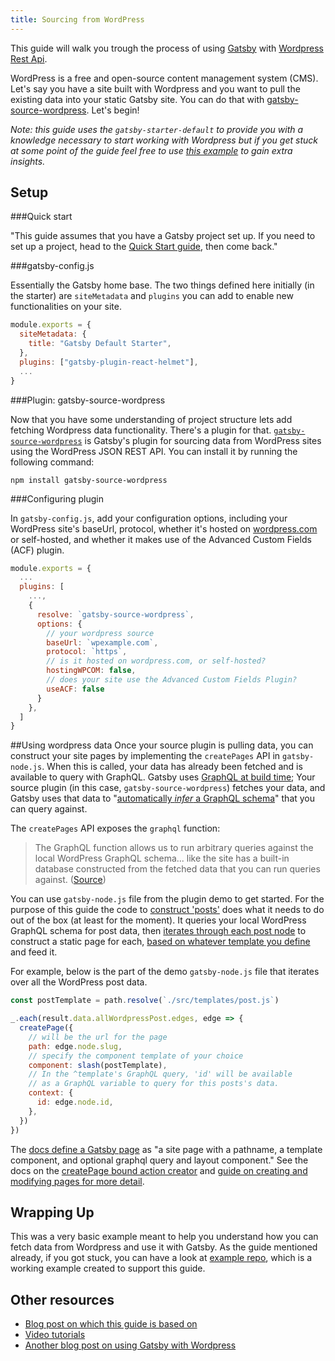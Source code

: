 ```yaml
---
title: Sourcing from WordPress
---
```


This guide will walk you trough the process of using [Gatsby](https://www.gatsbyjs.org/) with [Wordpress Rest Api](https://developer.wordpress.org/rest-api/reference/).

WordPress is a free and open-source content management system (CMS). Let's say you have a site built with Wordpress and you want to pull the existing data into your static Gatsby site. You can do that with [gatsby-source-wordpress](https://www.gatsbyjs.org/packages/gatsby-source-wordpress/?=wordpress). Let's begin!

_Note: this guide uses the `gatsby-starter-default` to provide you with a knowledge necessary to start working with Wordpress but if you get stuck at some point of the guide feel free to use
[this example](https://github.com/gatsbyjs/gatsby/tree/master/examples/using-wordpress) to gain extra insights._

## Setup

###Quick start

"This guide assumes that you have a Gatsby project set up. If you need to set up a project, head to the [Quick Start guide](/docs), then come back."

###gatsby-config.js

Essentially the Gatsby home base. The two things defined here initially (in the starter) are `siteMetadata` and `plugins` you can add to enable new functionalities on your site.

```javascript
module.exports = {
  siteMetadata: {
    title: "Gatsby Default Starter",
  },
  plugins: ["gatsby-plugin-react-helmet"],
  ...
}
```

###Plugin: gatsby-source-wordpress

Now that you have some understanding of project structure lets add fetching Wordpress data functionality. There's a plugin for that. [`gatsby-source-wordpress`](https://github.com/gatsbyjs/gatsby/tree/master/packages/gatsby-source-wordpress) is Gatsby's plugin for sourcing data from WordPress sites using the WordPress JSON REST API. You can install it by running the following command:

```shell
npm install gatsby-source-wordpress
```

###Configuring plugin

In `gatsby-config.js`, add your configuration options, including your WordPress site's baseUrl, protocol, whether it's hosted on [wordpress.com](http://wordpress.com/) or self-hosted, and whether it makes use of the Advanced Custom Fields (ACF) plugin.

```javascript
module.exports = {
  ...
  plugins: [
    ...,
    {
      resolve: `gatsby-source-wordpress`,
      options: {
        // your wordpress source
        baseUrl: `wpexample.com`,
        protocol: `https`,
        // is it hosted on wordpress.com, or self-hosted?
        hostingWPCOM: false,
        // does your site use the Advanced Custom Fields Plugin?
        useACF: false
      }
    },
  ]
}
```

##Using wordpress data
Once your source plugin is pulling data, you can construct your site pages by implementing the `createPages` API in `gatsby-node.js`. When this is called, your data has already been fetched and is available to query with GraphQL. Gatsby uses [GraphQL at build time](/docs/querying-with-graphql/#how-does-graphql-and-gatsby-work-together); Your source plugin (in this case, `gatsby-source-wordpress`) fetches your data, and Gatsby uses that data to "[automatically _infer_ a GraphQL schema](/docs/querying-with-graphql/#how-does-graphql-and-gatsby-work-together)" that you can query against.

The `createPages` API exposes the `graphql` function:

> The GraphQL function allows us to run arbitrary queries against the local WordPress GraphQL schema... like the site has a built-in database constructed from the fetched data that you can run queries against. ([Source](https://github.com/gatsbyjs/gatsby/blob/master/examples/using-wordpress/gatsby-node.js#L15))

You can use `gatsby-node.js` file from the plugin demo to get started. For the purpose of this guide the code to [construct 'posts'](https://github.com/gatsbyjs/gatsby/blob/master/examples/using-wordpress/gatsby-node.js#L12) does what it needs to do out of the box (at least for the moment). It queries your local WordPress GraphQL schema for post data, then [iterates through each post node](https://github.com/gatsbyjs/gatsby/blob/master/examples/using-wordpress/gatsby-node.js#L94) to construct a static page for each, [based on whatever template you define](https://github.com/gatsbyjs/gatsby/blob/master/examples/using-wordpress/gatsby-node.js#L97) and feed it.

For example, below is the part of the demo `gatsby-node.js` file that iterates over all the WordPress post data.

```javascript
const postTemplate = path.resolve(`./src/templates/post.js`)

_.each(result.data.allWordpressPost.edges, edge => {
  createPage({
    // will be the url for the page
    path: edge.node.slug,
    // specify the component template of your choice
    component: slash(postTemplate),
    // In the ^template's GraphQL query, 'id' will be available
    // as a GraphQL variable to query for this posts's data.
    context: {
      id: edge.node.id,
    },
  })
})
```

The [docs define a Gatsby page](/docs/api-specification/#concepts) as "a site page with a pathname, a template component, and optional graphql query and layout component." See the docs on the [createPage bound action creator](/docs/bound-action-creators/#createPage) and [guide on creating and modifying pages for more detail](/docs/creating-and-modifying-pages/).

## Wrapping Up

This was a very basic example meant to help you understand how you can fetch data from Wordpress and use it with Gatsby. As
the guide mentioned already, if you got stuck, you can have a look at
[example repo](https://github.com/gatsbyjs/gatsby/tree/master/examples/using-wordpress), which is a working example
created to support this guide.

## Other resources

- [Blog post on which this guide is based on](https://www.gatsbyjs.org/blog/2018-01-22-getting-started-gatsby-and-wordpress/)
- [Video tutorials](http://watch-learn.com/series/gatsbyjs-wordpress)
- [Another blog post on using Gatsby with Wordpress](https://indigotree.co.uk/how-use-wordpress-headless-cms/)
